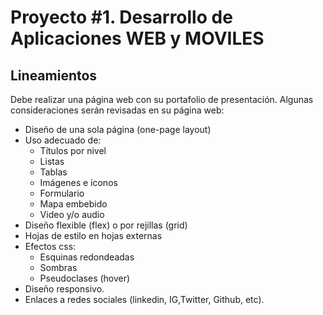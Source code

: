 # Proyecto #1. Desarrollo de Aplicaciones WEB y MOVILES

## Lineamientos

Debe realizar una página web con su portafolio de presentación. Algunas consideraciones serán revisadas en su página web:

- Diseño de una sola página (one-page layout)
- Uso adecuado de:
  - Títulos por nivel
  - Listas
  - Tablas
  - Imágenes e íconos
  - Formulario
  - Mapa embebido
  - Video y/o audio
- Diseño flexible (flex) o por rejillas (grid)
- Hojas de estilo en hojas externas
- Efectos css:
  - Esquinas redondeadas
  - Sombras
  - Pseudoclases (hover)
- Diseño responsivo.
- Enlaces a redes sociales (linkedin, IG,Twitter, Github, etc).
